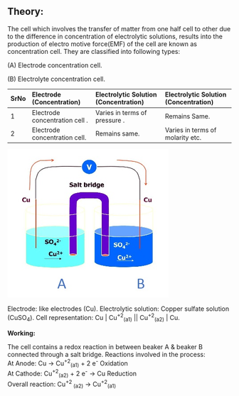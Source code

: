 ## Theory:
The cell which involves the transfer of matter from one half cell to other due to the difference in concentration of electrolytic solutions, results into the production of electro motive force(EMF) of the cell are known as concentration cell. 
They are classified into following types:

(A)	Electrode concentration cell.

(B)	Electrolyte concentration cell.

SrNo | Electrode (Concentration) | Electrolytic Solution (Concentration) | Electrolytic Solution (Concentration)
:--|:--|:--|:--|
1 |Electrode concentration cell . |Varies in terms of pressure . | Remains Same. 
2 | Electrode concentration cell. | Remains same. | Varies in terms of molarity etc. 

	  
	
![Figure1](images/img1.jpg)
	
Electrode: like electrodes (Cu).
Electrolytic solution: Copper sulfate solution (CuSO<sub>4</sub>).
Cell representation: Cu | Cu<sup>+2</sup><sub>(a1)</sub> || Cu<sup>+2</sup><sub>(a2)</sub> | Cu.

**Working:**

The cell contains a redox reaction in between beaker A & beaker B connected through a salt bridge.
Reactions involved in the process:
<br>
At Anode: Cu → Cu<sup>+2</sup><sub>(a1)</sub> + 2 e<sup>-</sup>       Oxidation
<br>
At Cathode: Cu<sup>+2</sup><sub>(a2)</sub> + 2 e<sup>-</sup> → Cu     Reduction
<br>
Overall reaction: Cu<sup>+2</sup><sub> (a2)</sub> → Cu<sup>+2</sup><sub>(a1)</sub>
				
